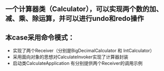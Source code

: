 ## 一个计算器类（Calculator），可以实现两个数的加、减、乘、除运算，并可以进行undo和redo操作
## 本case采用命令模式：
- 实现了两个Receiver（分别是BigDecimalCalculator 和 IntCalculator）
- 采用面向对象的思想对CalculateInvoker实现了计算器封装
- 启动类CalculateApplication 有分别提供两个Receiver的调用示例
